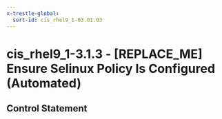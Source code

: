 ```yaml
---
x-trestle-global:
  sort-id: cis_rhel9_1-03.01.03
---
```


# cis_rhel9_1-3.1.3 - \[REPLACE_ME\] Ensure Selinux Policy Is Configured (Automated)

## Control Statement
